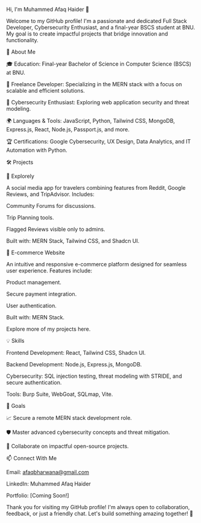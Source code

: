 Hi, I'm Muhammed Afaq Haider 👋

Welcome to my GitHub profile! I'm a passionate and dedicated Full Stack Developer, Cybersecurity Enthusiast, and a final-year BSCS student at BNU. My goal is to create impactful projects that bridge innovation and functionality.

🚀 About Me

🎓 Education: Final-year Bachelor of Science in Computer Science (BSCS) at BNU.

💼 Freelance Developer: Specializing in the MERN stack with a focus on scalable and efficient solutions.

🔐 Cybersecurity Enthusiast: Exploring web application security and threat modeling.

🌍 Languages & Tools: JavaScript, Python, Tailwind CSS, MongoDB, Express.js, React, Node.js, Passport.js, and more.

🏆 Certifications: Google Cybersecurity, UX Design, Data Analytics, and IT Automation with Python.

🛠️ Projects

🌟 Explorely

A social media app for travelers combining features from Reddit, Google Reviews, and TripAdvisor. Includes:

Community Forums for discussions.

Trip Planning tools.

Flagged Reviews visible only to admins.

Built with: MERN Stack, Tailwind CSS, and Shadcn UI.

🛒 E-commerce Website

An intuitive and responsive e-commerce platform designed for seamless user experience. Features include:

Product management.

Secure payment integration.

User authentication.

Built with: MERN Stack.

Explore more of my projects here.

💡 Skills

Frontend Development: React, Tailwind CSS, Shadcn UI.

Backend Development: Node.js, Express.js, MongoDB.

Cybersecurity: SQL injection testing, threat modeling with STRIDE, and secure authentication.

Tools: Burp Suite, WebGoat, SQLmap, Vite.

🎯 Goals

📈 Secure a remote MERN stack development role.

🛡️ Master advanced cybersecurity concepts and threat mitigation.

🤝 Collaborate on impactful open-source projects.

📫 Connect With Me

Email: afaqbharwana@gmail.com

LinkedIn: Muhammed Afaq Haider

Portfolio: [Coming Soon!]

Thank you for visiting my GitHub profile! I'm always open to collaboration, feedback, or just a friendly chat. Let's build something amazing together! 🚀
